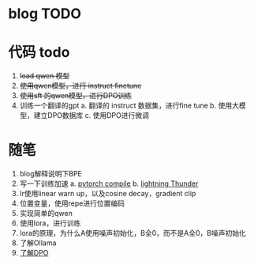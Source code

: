 
# blog TODO


# 代码 todo
1. ~~load  qwen 模型~~
2. ~~使用qwen模型，进行 instruct finetune~~
3. ~~使用sft 的qwen模型，进行DPO训练~~
4. 训练一个翻译的gpt
    a. 翻译的 instruct 数据集，进行fine tune
    b. 使用大模型，建立DPO数据库
    c. 使用DPO进行微调
    
    
# 随笔

1. blog解释说明下BPE
2. 写一下训练加速
    a. [pytorch compile](https://docs.pytorch.org/tutorials/intermediate/torch_compile_tutorial.html)
    b. [lightning Thunder](https://github.com/Lightning-AI/lightning-thunder/tree/main)
3. lr使用linear warn up，以及cosine decay，gradient clip
4. 位置变量，使用repe进行位置编码
5. 实现简单的qwen
6. 使用lora，进行训练
7. lora的原理，为什么A使用噪声初始化，B全0，而不是A全0，B噪声初始化
8. 了解Ollama
9. [了解DPO](https://magazine.sebastianraschka.com/p/tips-for-llm-pretraining-and-evaluating-rms?open=false#%C2%A7rlhf-vs-direct-preference-optimization-dpo)


